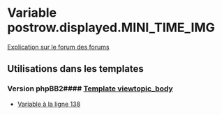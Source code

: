 # Variable postrow.displayed.MINI_TIME_IMG
[Explication sur le forum des forums](http://forum.forumactif.com/t294113-listing-des-variables#postrow.displayed.MINI_TIME_IMG)
## Utilisations dans les templates
### Version phpBB2#### [Template viewtopic_body](subsilver/viewtopic_body.md)
* [Variable à la ligne 138](../subsilver/viewtopic_body.tpl#L138)
